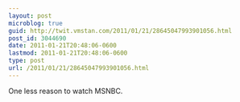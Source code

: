 ```yaml
---
layout: post
microblog: true
guid: http://twit.vmstan.com/2011/01/21/28645047993901056.html
post_id: 3044690
date: 2011-01-21T20:48:06-0600
lastmod: 2011-01-21T20:48:06-0600
type: post
url: /2011/01/21/28645047993901056.html
---
```

One less reason to watch MSNBC.
